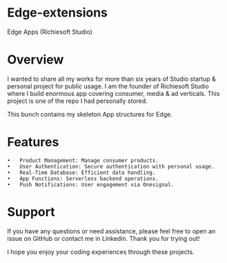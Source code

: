 # Edge-extensions
Edge Apps (Richiesoft Studio)

# Overview

I wanted to share all my works for more than six years of Studio startup & personal project for public usage. I am the founder of Richiesoft Studio where I build enormous app covering consumer, media & ad verticals. This project is one of the repo I had personally stored.

This bunch contains my skeleton App structures for Edge.

# Features

	•	Product Management: Manage consumer products.
	•	User Authentication: Secure authentication with personal usage.
	•	Real-Time Database: Efficient data handling.
	•	App Functions: Serverless backend operations.
	•	Push Notifications: User engagement via Onesignal.

# Support

If you have any questions or need assistance, please feel free to open an issue on GitHub or contact me in Linkedin. Thank you for trying out! 

I hope you enjoy your coding experiences through these projects.
